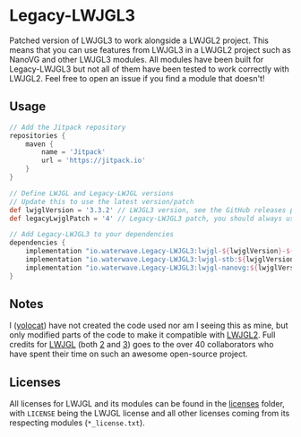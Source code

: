 # Legacy-LWJGL3
Patched version of LWJGL3 to work alongside a LWJGL2 project. This means that you can use features from LWJGL3 in a LWJGL2 project such as NanoVG and other LWJGL3 modules. All modules have been built for Legacy-LWJGL3 but not all of them have been tested to work correctly with LWJGL2. Feel free to open an issue if you find a module that doesn't!

## Usage
```groovy
// Add the Jitpack repository
repositories {
    maven {
        name = 'Jitpack'
        url = 'https://jitpack.io'
    }
}

// Define LWJGL and Legacy-LWJGL versions
// Update this to use the latest version/patch
def lwjglVersion = '3.3.2' // LWJGL3 version, see the GitHub releases page for versions patched
def legacyLwjglPatch = '4' // Legacy-LWJGL3 patch, you should always use the latest patch

// Add Legacy-LWJGL3 to your dependencies
dependencies {
    implementation "io.waterwave.Legacy-LWJGL3:lwjgl-${lwjglVersion}-${legacyLwjglPatch}" // core (required, what did you expect?)
    implementation "io.waterwave.Legacy-LWJGL3:lwjgl-stb:${lwjglVersion}-${legacyLwjglPatch}" // stb (required for nanovg)
    implementation "io.waterwave.Legacy-LWJGL3:lwjgl-nanovg:${lwjglVersion}-${legacyLwjglPatch}" // nanovg
}
```

## Notes
I ([yolocat](https://github.com/yolocat-dev)) have not created the code used nor am I seeing this as mine, but only modified parts of the code to make it compatible with [LWJGL2](https://github.com/LWJGL/lwjgl). Full credits for [LWJGL](https://github.com/LWJGL) (both [2](https://github.com/LWJGL/lwjgl) and [3](https://github.com/LWJGL/lwjgl3)) goes to the over 40 collaborators who have spent their time on such an awesome open-source project.

## Licenses
All licenses for LWJGL and its modules can be found in the [licenses](https://github.com/WaterwaveMC/Legacy-LWJGL3/tree/master/licenses) folder, with `LICENSE` being the LWJGL license and all other licenses coming from its respecting modules (`*_license.txt`).
